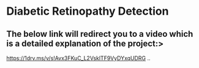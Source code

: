 # Diabetic Retinopathy Detection

## The below link will redirect you to a video which is a detailed explanation of the project:>
https://1drv.ms/v/s!Avx3FKuC_L2VsklTF9VyDYxqUDRG
..
